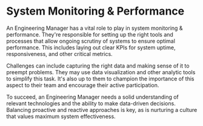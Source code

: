 # System Monitoring & Performance

An Engineering Manager has a vital role to play in system monitoring & performance. They're responsible for setting up the right tools and processes that allow ongoing scrutiny of systems to ensure optimal performance. This includes laying out clear KPIs for system uptime, responsiveness, and other critical metrics.

Challenges can include capturing the right data and making sense of it to preempt problems. They may use data visualization and other analytic tools to simplify this task. It's also up to them to champion the importance of this aspect to their team and encourage their active participation.

To succeed, an Engineering Manager needs a solid understanding of relevant technologies and the ability to make data-driven decisions. Balancing proactive and reactive approaches is key, as is nurturing a culture that values maximum system effectiveness.